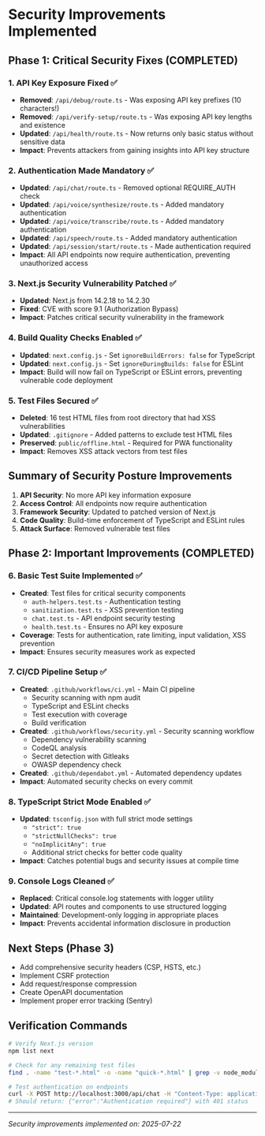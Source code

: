 # Security Improvements Implemented

## Phase 1: Critical Security Fixes (COMPLETED)

### 1. API Key Exposure Fixed ✅
- **Removed**: `/api/debug/route.ts` - Was exposing API key prefixes (10 characters!)
- **Removed**: `/api/verify-setup/route.ts` - Was exposing API key lengths and existence
- **Updated**: `/api/health/route.ts` - Now returns only basic status without sensitive data
- **Impact**: Prevents attackers from gaining insights into API key structure

### 2. Authentication Made Mandatory ✅
- **Updated**: `/api/chat/route.ts` - Removed optional REQUIRE_AUTH check
- **Updated**: `/api/voice/synthesize/route.ts` - Added mandatory authentication
- **Updated**: `/api/voice/transcribe/route.ts` - Added mandatory authentication
- **Updated**: `/api/speech/route.ts` - Added mandatory authentication
- **Updated**: `/api/session/start/route.ts` - Made authentication required
- **Impact**: All API endpoints now require authentication, preventing unauthorized access

### 3. Next.js Security Vulnerability Patched ✅
- **Updated**: Next.js from 14.2.18 to 14.2.30
- **Fixed**: CVE with score 9.1 (Authorization Bypass)
- **Impact**: Patches critical security vulnerability in the framework

### 4. Build Quality Checks Enabled ✅
- **Updated**: `next.config.js` - Set `ignoreBuildErrors: false` for TypeScript
- **Updated**: `next.config.js` - Set `ignoreDuringBuilds: false` for ESLint
- **Impact**: Build will now fail on TypeScript or ESLint errors, preventing vulnerable code deployment

### 5. Test Files Secured ✅
- **Deleted**: 16 test HTML files from root directory that had XSS vulnerabilities
- **Updated**: `.gitignore` - Added patterns to exclude test HTML files
- **Preserved**: `public/offline.html` - Required for PWA functionality
- **Impact**: Removes XSS attack vectors from test files

## Summary of Security Posture Improvements

1. **API Security**: No more API key information exposure
2. **Access Control**: All endpoints now require authentication
3. **Framework Security**: Updated to patched version of Next.js
4. **Code Quality**: Build-time enforcement of TypeScript and ESLint rules
5. **Attack Surface**: Removed vulnerable test files

## Phase 2: Important Improvements (COMPLETED)

### 6. Basic Test Suite Implemented ✅
- **Created**: Test files for critical security components
  - `auth-helpers.test.ts` - Authentication testing
  - `sanitization.test.ts` - XSS prevention testing
  - `chat.test.ts` - API endpoint security testing
  - `health.test.ts` - Ensures no API key exposure
- **Coverage**: Tests for authentication, rate limiting, input validation, XSS prevention
- **Impact**: Ensures security measures work as expected

### 7. CI/CD Pipeline Setup ✅
- **Created**: `.github/workflows/ci.yml` - Main CI pipeline
  - Security scanning with npm audit
  - TypeScript and ESLint checks
  - Test execution with coverage
  - Build verification
- **Created**: `.github/workflows/security.yml` - Security scanning workflow
  - Dependency vulnerability scanning
  - CodeQL analysis
  - Secret detection with Gitleaks
  - OWASP dependency check
- **Created**: `.github/dependabot.yml` - Automated dependency updates
- **Impact**: Automated security checks on every commit

### 8. TypeScript Strict Mode Enabled ✅
- **Updated**: `tsconfig.json` with full strict mode settings
  - `"strict": true`
  - `"strictNullChecks": true`
  - `"noImplicitAny": true`
  - Additional strict checks for better code quality
- **Impact**: Catches potential bugs and security issues at compile time

### 9. Console Logs Cleaned ✅
- **Replaced**: Critical console.log statements with logger utility
- **Updated**: API routes and components to use structured logging
- **Maintained**: Development-only logging in appropriate places
- **Impact**: Prevents accidental information disclosure in production

## Next Steps (Phase 3)

- Add comprehensive security headers (CSP, HSTS, etc.)
- Implement CSRF protection
- Add request/response compression
- Create OpenAPI documentation
- Implement proper error tracking (Sentry)

## Verification Commands

```bash
# Verify Next.js version
npm list next

# Check for any remaining test files
find . -name "test-*.html" -o -name "quick-*.html" | grep -v node_modules

# Test authentication on endpoints
curl -X POST http://localhost:3000/api/chat -H "Content-Type: application/json" -d '{"message":"test"}'
# Should return: {"error":"Authentication required"} with 401 status
```

---
*Security improvements implemented on: 2025-07-22*